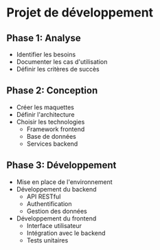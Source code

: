 # Projet de développement

## Phase 1: Analyse

- Identifier les besoins
- Documenter les cas d'utilisation
- Définir les critères de succès

## Phase 2: Conception

- Créer les maquettes
- Définir l'architecture
- Choisir les technologies
  - Framework frontend
  - Base de données
  - Services backend

## Phase 3: Développement

- Mise en place de l'environnement
- Développement du backend
  - API RESTful
  - Authentification
  - Gestion des données
- Développement du frontend
  - Interface utilisateur
  - Intégration avec le backend
  - Tests unitaires
